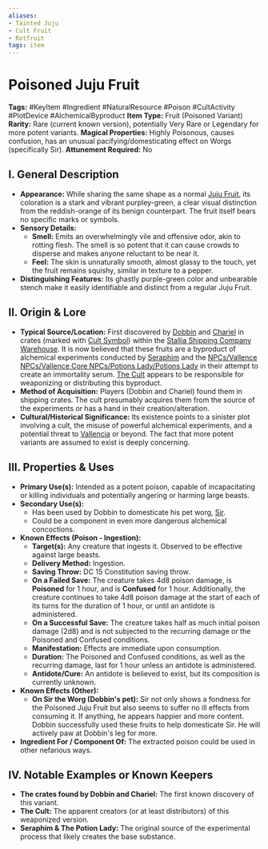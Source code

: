 ```yaml
---
aliases:
- Tainted Juju
- Cult Fruit
- Rotfruit
tags: item
---
```


# Poisoned Juju Fruit

**Tags:** #KeyItem #Ingredient #NaturalResource #Poison #CultActivity #PlotDevice #AlchemicalByproduct
**Item Type:** Fruit (Poisoned Variant)
**Rarity:** Rare (current known version), potentially Very Rare or Legendary for more potent variants.
**Magical Properties:** Highly Poisonous, causes confusion, has an unusual pacifying/domesticating effect on Worgs (specifically Sir).
**Attunement Required:** No

## I. General Description

* **Appearance:** While sharing the same shape as a normal [Juju Fruit](/Juju%20Fruit), its coloration is a stark and vibrant purpley-green, a clear visual distinction from the reddish-orange of its benign counterpart. The fruit itself bears no specific marks or symbols.
* **Sensory Details:**
  * **Smell:** Emits an overwhelmingly vile and offensive odor, akin to rotting flesh. The smell is so potent that it can cause crowds to disperse and makes anyone reluctant to be near it.
  * **Feel:** The skin is unnaturally smooth, almost glassy to the touch, yet the fruit remains squishy, similar in texture to a pepper.
* **Distinguishing Features:** Its ghastly purple-green color and unbearable stench make it easily identifiable and distinct from a regular Juju Fruit.

## II. Origin & Lore

* **Typical Source/Location:** First discovered by [Dobbin](/players/dobbin-cobblepot-iii/dobbin-cobblepot-iii) and [Chariel](/players/chariel-von-dutch/chariel-von-dutch) in crates (marked with [Cult Symbol](/factions/the-cult-of-hallenar/cult-symbol)) within the [Stallia Shipping Company Warehouse](/places/kingdom-of-minthar/vallencia/stallia-shipping-company-warehouse/stallia-shipping-company-warehouse). It is now believed that these fruits are a byproduct of alchemical experiments conducted by [Seraphim](/npcs/vallence-npcs/iron-veil-npcs/seraphim-vos/seraphim-vos) and the [NPCs/Vallence NPCs/Vallence Core NPCs/Potions Lady/Potions Lady](/npcs/vallence-npcs/vallence-core-npcs/potions-lady/potions-lady) in their attempt to create an immortality serum. [The Cult](/factions/the-cult-of-hallenar/the-cult-of-hallenar) appears to be responsible for weaponizing or distributing this byproduct.
* **Method of Acquisition:** Players (Dobbin and Chariel) found them in shipping crates. The cult presumably acquires them from the source of the experiments or has a hand in their creation/alteration.
* **Cultural/Historical Significance:** Its existence points to a sinister plot involving a cult, the misuse of powerful alchemical experiments, and a potential threat to [Vallencia](/places/kingdom-of-minthar/vallencia/vallencia) or beyond. The fact that more potent variants are assumed to exist is deeply concerning.

## III. Properties & Uses

* **Primary Use(s):** Intended as a potent poison, capable of incapacitating or killing individuals and potentially angering or harming large beasts.
* **Secondary Use(s):**
  * Has been used by Dobbin to domesticate his pet worg, [Sir](/players/dobbin-cobblepot-iii/sir/sir).
  * Could be a component in even more dangerous alchemical concoctions.
* **Known Effects (Poison - Ingestion):**
  * **Target(s):** Any creature that ingests it. Observed to be effective against large beasts.
  * **Delivery Method:** Ingestion.
  * **Saving Throw:** DC 15 Constitution saving throw.
  * **On a Failed Save:** The creature takes 4d8 poison damage, is **Poisoned** for 1 hour, and is **Confused** for 1 hour. Additionally, the creature continues to take 4d8 poison damage at the start of each of its turns for the duration of 1 hour, or until an antidote is administered.
  * **On a Successful Save:** The creature takes half as much initial poison damage (2d8) and is not subjected to the recurring damage or the Poisoned and Confused conditions.
  * **Manifestation:** Effects are immediate upon consumption.
  * **Duration:** The Poisoned and Confused conditions, as well as the recurring damage, last for 1 hour unless an antidote is administered.
  * **Antidote/Cure:** An antidote is believed to exist, but its composition is currently unknown.
* **Known Effects (Other):**
  * **On Sir the Worg (Dobbin's pet):** Sir not only shows a fondness for the Poisoned Juju Fruit but also seems to suffer no ill effects from consuming it. If anything, he appears happier and more content. Dobbin successfully used these fruits to help domesticate Sir. He will actively paw at Dobbin's leg for more.
* **Ingredient For / Component Of:** The extracted poison could be used in other nefarious ways.

## IV. Notable Examples or Known Keepers

* **The crates found by Dobbin and Chariel:** The first known discovery of this variant.
* **The Cult:** The apparent creators (or at least distributors) of this weaponized version.
* **Seraphim & The Potion Lady:** The original source of the experimental process that likely creates the base substance.

